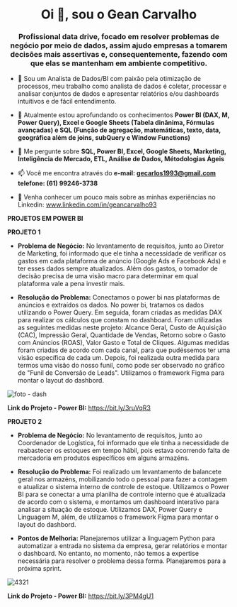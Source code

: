 
<h1 align="center">Oi 👋, sou o Gean Carvalho</h1>
<h3 align="center"> Profissional data drive, focado em resolver problemas de negócio por meio de dados, assim ajudo empresas a tomarem decisões mais assertivas e, consequentemente, fazendo com que elas se mantenham em ambiente competitivo.</h3>

- 🔭 Sou um Analista de Dados/BI com paixão pela otimização de processos, meu trabalho como analista de dados é coletar, processar e analisar conjuntos de dados e apresentar relatórios e/ou dashboards intuitivos e de fácil entendimento. 

- 🌱 Atualmente estou aprofundando os conhecimentos **Power BI (DAX, M, Power Query), Excel e Google Sheets (Tabela dinânima, Fórmulas avançadas) e SQL (Função de agregação, matemáticas, texto, data, geográfica além de joins, subQuery e Window Functions)**

- 💬 Me pergunte sobre **SQL, Power BI, Excel, Google Sheets, Marketing, Inteligência de Mercado, ETL, Análise de Dados, Métodologias Ágeis**

- 📫 Você me encontra através do **e-mail: gecarlos1993@gmail.com telefone: (61) 99246-3738**

- 📄 Venha conhecer um pouco mais sobre as minhas experiências no Linkedin: www.linkedin.com/in/geancarvalho93


**PROJETOS EM POWER BI**


**PROJETO 1**

- **Problema de Negócio:**
No levantamento de requisitos, junto ao Diretor de Marketing, foi informado que ele tinha a necessidade de verificar os gastos em cada plataforma de anúncio (Google Ads e Facebook Ads) e ter esses dados sempre atualizados. Além dos gastos, o tomador de decisão precisa de uma visão macro para determinar em qual plataforma vale a pena investir mais.

- **Resolução do Problema:**
Conectamos o power bi nas plataformas de anúncios e extraídos os dados. No power bi, tratamos os dados utilizando o Power Query. Em seguida, foram criadas as medidas DAX para realizar os cálculos que constam no dashboard. Foram utilizadas as seguintes medidas neste projeto: Alcance Geral, Custo de Aquisição (CAC), Impressão Geral, Quantidade de Vendas, Retorno sobre o Gasto com Anúncios (ROAS), Valor Gasto e Total de Cliques. Algumas medidas foram criadas de acordo com cada canal, para que pudéssemos ter uma visão específica de cada um. Depois, foi realizada outra medida para termos uma visão do nosso funil, como pode ser observado no gráfico de "Funil de Conversão de Leads". Utilizamos o framework Figma para montar o layout do dashbord.

![foto - dash](https://github.com/GCarvalhoDados/GCarvalhoDados/assets/143357166/06e9803c-c4c9-47c3-a81c-528fb2be801e)

**Link do Projeto - Power BI:** https://bit.ly/3ruVqR3


**PROJETO 2**

- **Problema de Negócio:**
  No levantamento de requisitos, junto ao Coordenador de Logística, foi informado que ele tinha a necessidade de reabastecer os estoques em tempo hábil, pois estava ocorrendo falta de mercadoria em produtos específicos em alguns armazéns.

- **Resolução do Problema:**
  Foi realizado um levantamento de balancete geral nos armazéns, mobilizando todo o pessoal para fazer a contagem e atualizar o sistema interno de controle de estoque. Utilizamos o Power BI para se conectar a uma planilha de controle interno que é atualizada de acordo com o sistema, e montamos um dashboard interativo para analisar a situação de estoque. 
  Utilizamos DAX, Power Query e Linguagem M, além, de utilizamos o framework Figma para montar o layout do dashbord.
  
- **Pontos de Melhoria:**
  Planejaremos utilizar a linguagem Python para automatizar a entrada no sistema da empresa, gerar relatórios e montar o dashboard. No entanto, no momento, não temos a expertise necessária para resolver o problema dessa forma. Planejaremos para a próxima sprint.

![4321](https://github.com/GCarvalhoDados/GCarvalhoDados/assets/143357166/4870f76e-833f-429f-9bbd-bb6567716092)


**Link do Projeto - Power BI:** https://bit.ly/3PM4gU1
  









  
